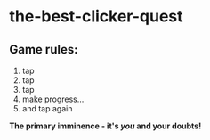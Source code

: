 # the-best-clicker-quest

## Game rules:

1. tap
2. tap
3. tap
4. make progress...
5. and tap again

**The primary imminence - it's *you* and your doubts!**
